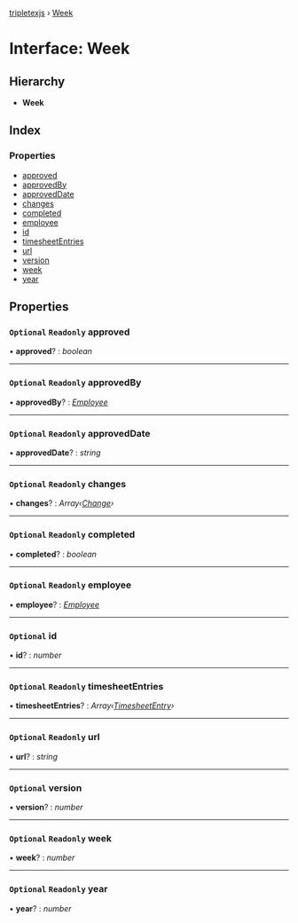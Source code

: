 [tripletexjs](../README.md) › [Week](week.md)

# Interface: Week

## Hierarchy

* **Week**

## Index

### Properties

* [approved](week.md#optional-readonly-approved)
* [approvedBy](week.md#optional-readonly-approvedby)
* [approvedDate](week.md#optional-readonly-approveddate)
* [changes](week.md#optional-readonly-changes)
* [completed](week.md#optional-readonly-completed)
* [employee](week.md#optional-readonly-employee)
* [id](week.md#optional-id)
* [timesheetEntries](week.md#optional-readonly-timesheetentries)
* [url](week.md#optional-readonly-url)
* [version](week.md#optional-version)
* [week](week.md#optional-readonly-week)
* [year](week.md#optional-readonly-year)

## Properties

### `Optional` `Readonly` approved

• **approved**? : *boolean*

___

### `Optional` `Readonly` approvedBy

• **approvedBy**? : *[Employee](../modules/employee.md)*

___

### `Optional` `Readonly` approvedDate

• **approvedDate**? : *string*

___

### `Optional` `Readonly` changes

• **changes**? : *Array‹[Change](../modules/change.md)›*

___

### `Optional` `Readonly` completed

• **completed**? : *boolean*

___

### `Optional` `Readonly` employee

• **employee**? : *[Employee](../modules/employee.md)*

___

### `Optional` id

• **id**? : *number*

___

### `Optional` `Readonly` timesheetEntries

• **timesheetEntries**? : *Array‹[TimesheetEntry](timesheetentry.md)›*

___

### `Optional` `Readonly` url

• **url**? : *string*

___

### `Optional` version

• **version**? : *number*

___

### `Optional` `Readonly` week

• **week**? : *number*

___

### `Optional` `Readonly` year

• **year**? : *number*
